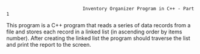 								Inventory Organizer Program in C++ - Part 1
														
This program is a C++ program that reads a series of data records from a file and stores each record in a linked list 
(in ascending order by items number). After creating the linked list the program should traverse the list and print the report to the screen.
